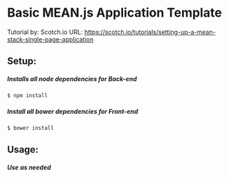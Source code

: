 # Basic MEAN.js Application Template

Tutorial by: Scotch.io
URL: https://scotch.io/tutorials/setting-up-a-mean-stack-single-page-application

## Setup:

##### Installs all node dependencies for Back-end
```sh
$ npm install
```

##### Install all bower dependencies for Front-end
```sh
$ bower install
```

## Usage:

##### Use as needed
